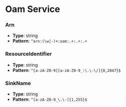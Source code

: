 # Oam Service

### Arn
- **Type**: string
- **Pattern**: `^arn:(\w|-)+:oam:.+:.+:.+`

### ResourceIdentifier
- **Type**: string
- **Pattern**: `^[a-zA-Z0-9][a-zA-Z0-9_:\.\-\/]{0,2047}$`

### SinkName
- **Type**: string
- **Pattern**: `^[a-zA-Z0-9_\.\-]{1,255}$`


